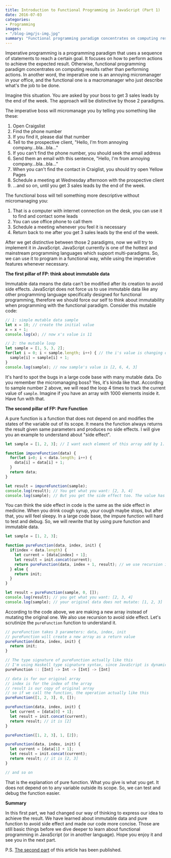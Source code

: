 ```yaml
---
title: Introduction to Functional Programming in JavaScript (Part 1)
date: 2016-07-03
categories:
- Programming
images:
- "/blog-img/js-img.jpg"
summary: "Functional programming paradigm concentrates on computing results rather than performing actions."
---
```


Imperative programming is a programming paradigm that uses a sequence of statements to reach a certain goal. It focuses on how to perform actions to achieve the expected result. Otherwise, functional programming paradigm concentrates on computing results rather than performing actions. In another word, the imperative one is an annoying micromanager in your office, and the functional one is a macromanager who just describe what's the job to be done.

Imagine this situation. You are asked by your boss to get 3 sales leads by the end of the week. The approach will be distinctive by those 2 paradigms.

The imperative boss will micromanage you by telling you something like these:

1.  Open Craigslist
2.  Find the phone number
3.  If you find it, please dial that number
4.  Tell to the prospective client, "Hello, I'm from annoying company...bla...bla..."
5.  If you can't find the phone number, you should seek the email address
6.  Send them an email with this sentence, "Hello, I'm from annoying company...bla...bla..."
7.  When you can't find the contact in Craiglist, you should try open Yellow Pages
8.  Schedule a meeting at Wednesday afternoon with the prospective client
9.  ...and so on, until you get 3 sales leads by the end of the week.

The functional boss will tell something more descriptive without micromanaging you:

1.  That is a computer with internet connection on the desk, you can use it to find and contact some leads
2.  You can use office phone to call them
3.  Schedule a meeting whenever you feel it is necessary
4.  Return back to me after you get 3 sales leads by the end of the week.

After we get distinctive between those 2 paradigms, now we will try to implement it in JavaScript. JavaScript currently is one of the hottest and mainstream programming languages which support multi-paradigms. So, we can use it to program in a functional way, while using the imperative features whenever necessary.

**The first pillar of FP: think about immutable data**

Immutable data means the data can't be modified after its creation to avoid side effects. JavaScript does not force us to use immutable data like any other programming language specifically designed for functional programming, therefore we should force our self to think about immutability when programming with the functional paradigm. Consider this mutable code:

```javascript
// 1: simple mutable data sample
let x = 10; // create the initial value
x = x + 1;
console.log(x); // now x's value is 11

// 2: the mutable loop
let sample = [1, 5, 3, 2];
for(let i = 0; i < sample.length; i++) { // the i's value is changing on each iteration
  sample[i] = sample[i] + 1;
}
console.log(sample); // now sample's value is [2, 6, 4, 3]
```

It's hard to spot the bugs in a large code base with many mutable data. Do you remember the micromanaging boss? Yes, it's kinda like that. According to sample number 2 above, we will read the loop 4 times to track the current value of `sample`. Imagine if you have an array with 1000 elements inside it. Have fun with that.

**The second pillar of FP: Pure Function**

A pure function is a function that does not depend on and modifies the states of the variable out of its scope. It means the function always returns the result given same parameters and produces no side effects. I will give you an example to understand about "side effect".

```javascript
let sample = [1, 2, 3]; // I want each element of this array add by 1.

function impureFunction(data) {
  for(let i=0; i < data.length; i++) {
    data[i] = data[i] + 1;
  }
  return data;
}

let result = impureFunction(sample);
console.log(result); // You get what you want: [2, 3, 4]
console.log(sample); // But you get the side effect too. The value has been changed :(
```

You can think the side effect in code is the same as the side effect in medicine. When you drink cough syrup, your cough maybe stops, but after that, you will feel sleepy. In a large code base, the impure function will hard to test and debug. So, we will rewrite that by using pure function and immutable data.

```javascript
let sample = [1, 2, 3];

function pureFunction(data, index, init) {
  if(index < data.length) {
    let current = [data[index] + 1];
    let result = init.concat(current);
    return pureFunction(data, index + 1, result); // we use recursion instead of for loop
  } else {
    return init;
  }
}

let result = pureFunction(sample, 0, []);
console.log(result); // you get what you want: [2, 3, 4]
console.log(sample); // your original data does not mutate: [1, 2, 3]
```

According to the code above, we are making a new array instead of mutating the original one. We also use recursion to avoid side effect. Let's scrutinize the `pureFunction` function to understand it.

```javascript
// pureFunction takes 3 parameters: data, index, init
// pureFunction will create a new array as a return value
pureFunction(data, index, init) {
  return init;
}

// The type signature of pureFunction actually like this
// I'm using Haskell type signature syntax, since JavaScript is dynamic typing
pureFunction :: [Int] -> Int -> [Int] -> [Int]

// data is for our original array
// index is for the index of the array
// result is our copy of original array
// so if we call the function, the operation actually like this
pureFunction([1, 2, 3], 0, []);

pureFunction(data, index, init) {
  let current = [data[0] + 1];
  let result = init.concat(current);
  return result; // it is [2]
}

pureFunction([1, 2, 3], 1, [2]);

pureFunction(data, index, init) {
  let current = [data[1] + 1];
  let result = init.concat(current);
  return result; // it is [2, 3]
}

// and so on
```

That is the explanation of pure function. What you give is what you get. It does not depend on to any variable outside its scope. So, we can test and debug the function easier.

**Summary**

In this first part, we had changed our way of thinking to express our idea to achieve the result. We have learned about immutable data and pure function to avoid side effect and made our code more concise. Those are still basic things before we dive deeper to learn about functional programming in JavaScript (or in another language). Hope you enjoy it and see you in the next part.

P.S. [The second part](https://www.asepbagja.com/programming/introduction-to-functional-programming-in-javascript-part-2/) of this article has been published.
